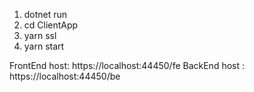 1. dotnet run
2. cd ClientApp
3. yarn ssl
4. yarn start

FrontEnd host: https://localhost:44450/fe
BackEnd host : https://localhost:44450/be
